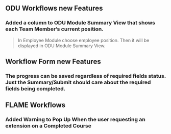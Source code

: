 ## ODU Workflows new Features

### Added a column to ODU Module Summary View that shows each Team Member’s current position.
> In Employee Module choose employee position. Then it will be displayed in ODU Module Summary View.


## Workflow Form new Features

### The progress can be saved regardless of required fields status. Just the Summary/Submit should care about the required fields being completed.

## FLAME Workflows

### Added Warning to Pop Up When the user requesting an extension on a Completed Course 
